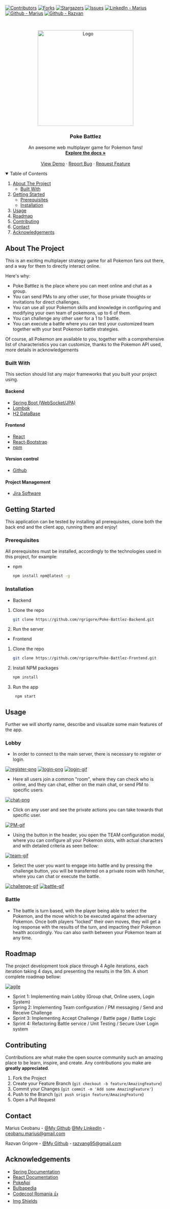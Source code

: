 <!--
*** Thanks for checking out the Best-README-Template. If you have a suggestion
*** that would make this better, please fork the repo and create a pull request
*** or simply open an issue with the tag "enhancement".
*** Thanks again! Now go create something AMAZING! :D
-->



<!-- PROJECT SHIELDS -->
<!--
*** I'm using markdown "reference style" links for readability.
*** Reference links are enclosed in brackets [ ] instead of parentheses ( ).
*** See the bottom of this document for the declaration of the reference variables
*** for contributors-url, forks-url, etc. This is an optional, concise syntax you may use.
*** https://www.markdownguide.org/basic-syntax/#reference-style-links
-->
[![Contributors][contributors-shield]][contributors-url]
[![Forks][forks-shield]][forks-url]
[![Stargazers][stars-shield]][stars-url]
[![Issues][issues-shield]][issues-url]
[![LinkedIn - Marius][linkedin-shield]][linkedin-marius-url]
[![Github - Marius][github-marius-shield]][github-marius-url]
[![Github - Razvan][github-razvan-shield]][github-razvan-url]



<!-- PROJECT LOGO -->
<br />
<p align="center">
  <a href="https://github.com/rgrigore/Poke-Battlez-Frontend/tree/project_documentation.git">
    <img src="doc_images/pokelogo.png" alt="Logo" width="300">
  </a>

  <h3 align="center">Poke Battlez</h3>

  <p align="center">
    An awesome web multiplayer game for Pokemon fans!
    <br />
    <a href="https://github.com/rgrigore/Poke-Battlez-Frontend.git"><strong>Explore the docs »</strong></a>
    <br />
    <br />
    <a href="https://github.com/rgrigore/Poke-Battlez-Frontend.git">View Demo</a>
    ·
    <a href="https://github.com/rgrigore/Poke-Battlez-Frontend/issues">Report Bug</a>
    ·
    <a href="https://github.com/rgrigore/Poke-Battlez-Frontend/issues">Request Feature</a>
  </p>



<!-- TABLE OF CONTENTS -->
<details open="open">
  <summary>Table of Contents</summary>
  <ol>
    <li>
      <a href="#about-the-project">About The Project</a>
      <ul>
        <li><a href="#built-with">Built With</a></li>
      </ul>
    </li>
    <li>
      <a href="#getting-started">Getting Started</a>
      <ul>
        <li><a href="#prerequisites">Prerequisites</a></li>
        <li><a href="#installation">Installation</a></li>
      </ul>
    </li>
    <li><a href="#usage">Usage</a></li>
    <li><a href="#roadmap">Roadmap</a></li>
    <li><a href="#contributing">Contributing</a></li>
    <li><a href="#contact">Contact</a></li>
    <li><a href="#acknowledgements">Acknowledgements</a></li>
  </ol>
</details>



<!-- ABOUT THE PROJECT -->
## About The Project

This is an exciting multiplayer strategy game for all Pokemon fans out there, and a way for them to directly interact online.

Here's why:
* Poke Battlez is the place where you can meet online and chat as a group.
* You can send PMs to any other user, for those private thoughts or invitations for direct challenges.
* You can use all your Pokemon skills and knowledge in configuring and modifying your own team of pokemons, up to 6 of them.
* You can challenge any other user for a 1 to 1 battle.
* You can execute a battle where you can test your customized team together with your best Pokemon battle strategies.

Of course, all Pokemon are available to you, together with a comprehensive list of characteristics you can customize, thanks to the Pokemon API used, more details in acknowledgements 

### Built With

This section should list any major frameworks that you built your project using. 

#### Backend
* [Spring Boot (WebSocket/JPA)](https://spring.io/projects/spring-boot)
* [Lombok](https://projectlombok.org/)
* [H2 DataBase](https://www.h2database.com/html/main.html)


#### Frontend
* [React](https://reactjs.org/)
* [React-Bootstrap](https://react-bootstrap.github.io/)
* [npm](https://www.npmjs.com/)

#### Version control
* [Github](https://www.gtihub.com/)

#### Project Management
* [Jira Software](https://www.atlassian.com/software/jira?&aceid=&adposition=&adgroup=89541897982&campaign=9124878150&creative=415542514747&device=c&keyword=jira&matchtype=e&network=g&placement=&ds_kids=p51242161283&ds_e=GOOGLE&ds_eid=700000001558501&ds_e1=GOOGLE&gclid=Cj0KCQiAnKeCBhDPARIsAFDTLTIUjm6m9LQssN_d15V_dYNqPiWaS_df09mdcnHPj-QkqTKrZfAjB6kaAhdEEALw_wcB&gclsrc=aw.ds)



<!-- GETTING STARTED -->
## Getting Started

This application can be tested by installing all prerequisites, clone both the back end and the client app, running them and enjoy!

### Prerequisites

All prerequisites must be installed, accordingly to the technologies used in this project, for example:
* npm
  ```sh
  npm install npm@latest -g
  ```

### Installation

* Backend

1. Clone the repo
   ```sh
   git clone https://github.com/rgrigore/Poke-Battlez-Backend.git
   ```
2. Run the server

* Frontend

1. Clone the repo
   ```sh
   git clone https://github.com/rgrigore/Poke-Battlez-Frontend.git
   ```
2. Install NPM packages
   ```sh
   npm install
   ```
3. Run the app
   ```
    npm start
   ```



<!-- USAGE EXAMPLES -->
## Usage

Further we will shortly name, describe and visualize some main features of the app.

### Lobby
* In order to connect to the main server, there is necessary to register or login.

[![register-png][register-png]]()
[![login-png][login-png]]()
[![login-gif][login-gif]]()

* Here all users join a common "room", where they can check who is online, and they can chat, either on  the main chat, or send PM to specific users.

[![chat-png][chat-png]]()

* Click on any user and see the private actions you can take towards that specific user.

[![PM-gif][PM-gif]]()

* Using the button in the header, you open the TEAM configuration modal, where you can configure all your Pokemon slots, with actual characters and with detailed criteria as seen bellow:

[![team-gif][team-gif]]()

* Select the user you want to engage into battle and by pressing the challenge button, you will be transferred on a private room with him/her, where you can chat or execute the battle.

[![challenge-gif][challenge-gif]]()
[![battle-gif][battle-gif]]()

### Battle
* The battle is turn based, with the player being able to select the Pokemon, and the move which to be executed against the adversary Pokemon. Once both players "locked" their own moves, they will get a log response with the results of the turn, and impacting their Pokemon health accordingly. You can also swith between your Pokemon team at any time.

<!-- ROADMAP -->
## Roadmap

The project development took place through 4 Agile iterations, each iteration taking 4 days, and presenting the results in the 5th. A short complete roadmap bellow:

[![agile][agile]]()

* Sprint 1: Implementing main Lobby (Group chat, Online users, Login System)
* Spring 2: Implementing Team configuration / PM messaging / Send and Receive Challenge
* Sprint 3: Implementing Accept Challenge / Battle page / Battle Logic
* Sprint 4: Refactoring Battle service / Unit Testing / Secure User Login system




<!-- CONTRIBUTING -->
## Contributing

Contributions are what make the open source community such an amazing place to be learn, inspire, and create. Any contributions you make are **greatly appreciated**.

1. Fork the Project
2. Create your Feature Branch (`git checkout -b feature/AmazingFeature`)
3. Commit your Changes (`git commit -m 'Add some AmazingFeature'`)
4. Push to the Branch (`git push origin feature/AmazingFeature`)
5. Open a Pull Request


<!-- CONTACT -->
## Contact

Marius Ceobanu - [@My Github](https://github.com/marius-ceobanu) [@My LinkedIn](https://www.linkedin.com/in/marius-ciprian-ceobanu-3431157b) - ceobanu.marius@gmail.com

Razvan Grigore - [@My Github](https://github.com/rgrigore) - razvang95@gmail.com


<!-- ACKNOWLEDGEMENTS -->
## Acknowledgements
* [Spring Documentation](https://docs.spring.io/)
* [React Documentation](https://reactjs.org/)
* [PokeApi](https://pokeapi.co/)
* [Bulbapedia](https://bulbapedia.bulbagarden.net/wiki/Main_Page)
* [Codecool Romania :thumbsup:](https://codecool.com/ro/)
* [Img Shields](https://shields.io)


<!-- MARKDOWN LINKS & IMAGES -->
<!-- https://www.markdownguide.org/basic-syntax/#reference-style-links -->
[contributors-shield]: https://img.shields.io/badge/Contributers-2-brightgreen
[contributors-url]: https://github.com/rgrigore/Poke-Battlez-Frontend/graphs/contributors
[forks-shield]: https://img.shields.io/badge/Forks-0-blue
[forks-url]: https://github.com/rgrigore/Poke-Battlez-Frontend/network/members
[stars-shield]: https://img.shields.io/badge/Stars-2-blue
[stars-url]: https://github.com/rgrigore/Poke-Battlez-Frontend/stargazers
[issues-shield]: https://img.shields.io/github/issues/rgrigore/Poke-Battlez-Frontend
[issues-url]: https://github.com/rgrigore/Poke-Battlez-Frontend/issues
[linkedin-shield]: https://img.shields.io/twitter/url?label=Linkedin%20-%20Marius&logo=LINKEDIN&style=social&url=https%3A%2F%2Fwww.linkedin.com%2Fin%2Fmarius-ciprian-ceobanu-3431157b
[linkedin-marius-url]: https://www.linkedin.com/in/marius-ciprian-ceobanu-3431157b
[github-marius-shield]: https://img.shields.io/twitter/url?label=GitHub%20-%20Marius&logo=Github&style=social&url=https%3A%2F%2Fgithub.com%2Fmarius-ceobanu
[github-marius-url]: https://github.com/marius-ceobanu
[github-razvan-shield]: https://img.shields.io/twitter/url?label=GitHub%20-%20Razvan&logo=Github&style=social&url=https%3A%2F%2Fgithub.com%2Frgrigore
[github-razvan-url]: https://github.com/rgrigore
[chat-png]: doc_images/chat.png
[register-png]: doc_images/register.png
[login-png]: doc_images/login.png
[login-gif]: doc_images/login.gif
[PM-gif]: doc_images/PM.gif
[team-gif]: doc_images/team.gif
[challenge-gif]: doc_images/challenge.gif
[battle-gif]: doc_images/battle.gif
[agile]: doc_images/agile-logo.png

